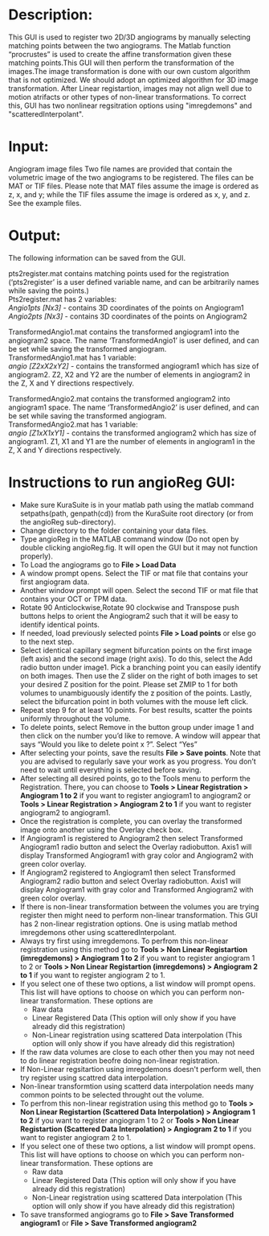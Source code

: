 

# Description:
This GUI is used to register two 2D/3D angiograms by manually selecting matching points between the two angiograms. The Matlab function “procrustes” is used to create the affine transformation given these matching points.This GUI will then perform the transformation of the images.The image transformation is done with our own custom algorithm that is not optimized. We should adopt an optimized algorithm for 3D image transformation. After Linear registartion, images may not align well due to motion atrifacts or other types of non-linear transformations. To correct this, GUI has two nonlinear regsitration options using "imregdemons" and "scatteredInterpolant". 

# Input: 
Angiogram image files
Two file names are provided that contain the volumetric image of the two angiograms to be registered. The files can be MAT or TIF files. Please note that MAT files assume the image is ordered as z, x, and y; while the TIF files assume the image is ordered as x, y, and z. See the example files.

# Output: 
The following information can be saved from the GUI.

pts2register.mat contains matching points used for the registration (‘pts2register’ is a user defined variable name, and can be arbitrarily names while saving the points.) <br/>
Pts2register.mat has 2 variables: <br/>
*Angio1pts [Nx3]* - contains 3D coordinates of the points on Angiogram1 <br/>
*Angio2pts [Nx3]* - contains 3D coordinates of the points on Angiogram2

TransformedAngio1.mat contains the transformed angiogram1 into the angiogram2 space. The name ‘TransformedAngio1’ is user defined, and can be set while saving the transformed angiogram. <br/>
TransformedAngio1.mat has 1 variable: <br/>
*angio [Z2xX2xY2]* - contains the transformed angiogram1 which has size of angiogram2. Z2, X2 and Y2 are the number of elements in angiogram2 in the Z, X and Y directions respectively.

TransformedAngio2.mat contains the transformed angiogram2 into angiogram1 space. The name ‘TransformedAngio2’ is user defined, and can be set while saving the transformed angiogram. <br/>
TransformedAngio2.mat has 1 variable: <br/>
*angio [Z1xX1xY1]* - contains the transformed angiogram2 which has size of angiogram1. Z1, X1 and Y1 are the number of elements in angiogram1 in the Z, X and Y directions respectively.

# Instructions to run angioReg GUI:
* Make sure KuraSuite is in your matlab path using the matlab command setpaths(path, genpath(cd)) from the KuraSuite root directory (or from the angioReg sub-directory).
* Change directory to the folder containing your data files.
* Type angioReg in the MATLAB command window (Do not open by double clicking angioReg.fig. It will open the GUI but it may not function properly).
* To Load the angiograms go to **File > Load Data**
* A window prompt opens. Select the TIF or mat file that contains your first angiogram data.
* Another window prompt will open. Select the second TIF or mat file that contains your OCT or TPM data.
* Rotate 90 Anticlockwise,Rotate 90 clockwise and Transpose push buttons helps to orient the Angiogram2 such that it will be easy to identify identical points.
* If needed, load previously selected points **File > Load points** or else go to the next step.
* Select identical capillary segment bifurcation points on the first image (left axis) and the second image (right axis). To do this, select the Add radio button under image1. Pick a branching point you can easily identify on both images. Then use the Z slider on the right of both images to set your desired Z position for the point. Please set ZMIP to 1 for both volumes to unambiguously identify the z position of the points. Lastly, select the bifurcation point in both volumes with the mouse left click.
* Repeat step 9 for at least 10 points. For best results, scatter the points uniformly throughout the volume. 
* To delete points, select Remove in the button group under image 1 and then click on the number you’d like to remove. A window will appear that says “Would you like to delete point  x ?”. Select “Yes”
* After selecting your points, save the results **File > Save points**. Note that you are advised to regularly save your work as you progress. You don’t need to wait until everything is selected before saving.
* After selecting all desired points, go to the Tools menu to perform the Registration. There, you can choose to **Tools > Linear Registration > Angiogram 1 to 2** if you want to register angiogram1 to angiogram2 or **Tools > Linear Registration > Angiogram 2 to 1** if you want to register angiogram2 to angiogram1.
* Once the registration is complete, you can overlay the transformed image onto another using the Overlay check box. 
* If Angiogram1 is registered to Angiogram2 then select Transformed Angiogram1 radio button and select the Overlay radiobutton. Axis1 will display Transformed Angiogram1 with gray color and Angiogram2 with green color overlay.
* If Angiogram2 registered to Angiogram1 then select Transformed Angiogram2 radio button and select Overlay radiobutton. Axis1 will display Angiogram1 with gray color and Transformed Angiogram2 with green color overlay.
* If there is non-linear transformation between the volumes you are trying register then might need to perform non-linear transformation. This GUI has 2 non-linear registration options. One is using matlab method imregdemons other using scatteredInterpolant.
* Always try first using imregdemons. To perfrom this non-linear registration using this method go to **Tools > Non Linear Registartion (imregdemons) > Angiogram 1 to 2** if you want to register angiogram 1 to 2 or **Tools > Non Linear Registartion (imregdemons) > Angiogram 2 to 1** if you want to register angiogram 2 to 1.
* If you select one of these two options, a list window will prompt opens. This list will have options to choose on which you can perform non-linear transformation. These options are
  * Raw data
  * Linear Registered Data (This option will only show if you have already did this registration)
  * Non-Linear registration using scattered Data interpolation (This option will only show if you have already did this registration)
* If the raw data volumes are close to each other then you may not need to do linear registration beofre doing non-linear registration.
* If Non-Linear regsitartion using imregdemons doesn't perform well, then try register using scattred data interpolation.
* Non-linear transformtion using scatterd data interpolation needs many common points to be selected throught out the volume.
* To perfrom this non-linear registration using this method go to **Tools > Non Linear Registartion (Scattered Data Interpolation) > Angiogram 1 to 2** if you want to register angiogram 1 to 2 or **Tools > Non Linear Registartion (Scattered Data Interpolation) > Angiogram 2 to 1** if you want to register angiogram 2 to 1.
* If you select one of these two options, a list window will prompt opens. This list will have options to choose on which you can perform non-linear transformation. These options are
  * Raw data
  * Linear Registered Data (This option will only show if you have already did this registration)
  * Non-Linear registration using scattered Data interpolation (This option will only show if you have already did this registration)
* To save transformed angiograms go to **File > Save Transformed angiogram1** or **File > Save Transformed angiogram2**
